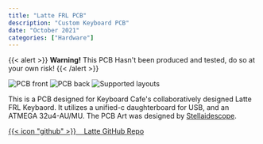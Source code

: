 ```yaml
---
title: "Latte FRL PCB"
description: "Custom Keyboard PCB"
date: "October 2021"
categories: ["Hardware"]
---
```

{{< alert >}}
**Warning!** This PCB Hasn't been produced and tested, do so at your own risk!
{{< /alert >}}

![PCB front](hardware/latte/latte-front.png "Front of the PCB")
![PCB back](hardware/latte/latte-back.png "Back of the PCB")
![Supported layouts](latte/latte-layouts.png "Supported layouts")

This is a PCB designed for Keyboard Cafe's collaboratively designed Latte FRL Keybaord. It utilizes a unified-c daughterboard for USB, and an ATMEGA 32u4-AU/MU. The PCB Art was designed by [Stellaidescope](https://twitter.com/stellaidoscope).

[{{< icon "github" >}}&nbsp;&nbsp;&nbsp;&nbsp;Latte GitHub Repo](https://github.com/lfgberg/latte-frl-pcb)
